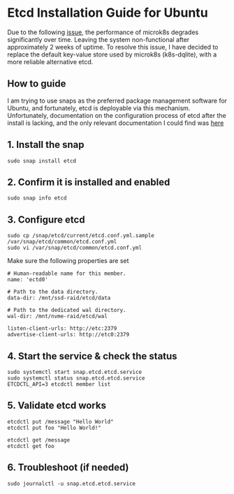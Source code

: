 # Etcd Installation Guide for Ubuntu

Due to the following [issue](https://github.com/canonical/microk8s/issues/3227), the performance of microk8s degrades 
significantly over time. Leaving the system non-functional after approximately 2 weeks of uptime. To resolve this issue,
I have decided to replace the default key-value store used by microk8s (k8s-dqlite), with a more reliable alternative etcd.

## How to guide

I am trying to use snaps as the preferred package management software for Ubuntu, and fortunately, etcd is deployable 
via this mechanism. Unfortunately, documentation on the configuration process of etcd after the install is lacking, and 
the only relevant documentation I could find was [here](https://github.com/adamelliotfields/notes/blob/master/containers/2018-02-04-setting-up-an-etcd-cluster-with-ubuntu-snappy.md)

## 1. Install the snap

`sudo snap install etcd`

## 2. Confirm it is installed and enabled

`sudo snap info etcd`

## 3. Configure etcd

   ```
   sudo cp /snap/etcd/current/etcd.conf.yml.sample /var/snap/etcd/common/etcd.conf.yml
   sudo vi /var/snap/etcd/common/etcd.conf.yml
   ```

   Make sure the following properties are set

   ```
   # Human-readable name for this member.
   name: 'ectd0'

   # Path to the data directory.
   data-dir: /mnt/ssd-raid/etcd/data

   # Path to the dedicated wal directory.
   wal-dir: /mnt/nvme-raid/etcd/wal

   listen-client-urls: http://etc:2379
   advertise-client-urls: http://etc0:2379
   ```

## 4. Start the service & check the status

  ```
  sudo systemctl start snap.etcd.etcd.service
  sudo systemctl status snap.etcd.etcd.service
  ETCDCTL_API=3 etcdctl member list
  ```

## 5. Validate etcd works

  ```
  etcdctl put /message "Hello World"
  etcdctl put foo "Hello World!"

  etcdctl get /message
  etcdctl get foo
  ```

## 6. Troubleshoot (if needed)

`sudo journalctl -u snap.etcd.etcd.service`
